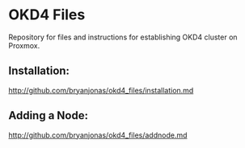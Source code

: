 # OKD4 Files

Repository for files and instructions for establishing OKD4 cluster on Proxmox.

## Installation:
http://github.com/bryanjonas/okd4_files/installation.md

## Adding a Node:
http://github.com/bryanjonas/okd4_files/addnode.md
